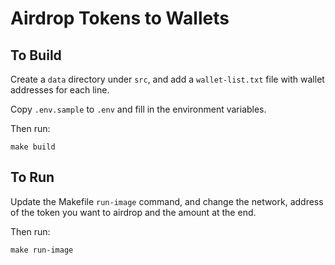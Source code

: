 # Airdrop Tokens to Wallets

## To Build

Create a `data` directory under `src`, and add a `wallet-list.txt` file with wallet addresses for each line.

Copy `.env.sample` to `.env` and fill in the environment variables.

Then run: 

`make build`


## To Run

Update the Makefile `run-image` command, and change the network, address of the token you want to airdrop and the amount at the end.

Then run:

`make run-image`